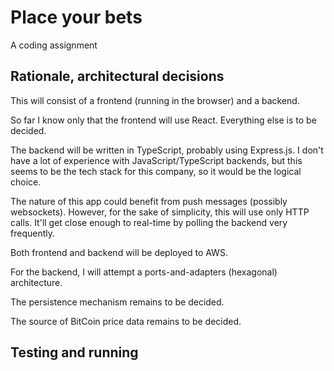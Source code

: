 # Place your bets

A coding assignment

## Rationale, architectural decisions

This will consist of a frontend (running in the browser) and a backend.

So far I know only that the frontend will use React. Everything else is to be decided.

The backend will be written in TypeScript, probably using Express.js.
I don't have a lot of experience with JavaScript/TypeScript backends, but this
seems to be the tech stack for this company, so it would be the logical choice.

The nature of this app could benefit from push messages (possibly websockets).
However, for the sake of simplicity, this will use only HTTP calls. It'll get
close enough to real-time by polling the backend very frequently.

Both frontend and backend will be deployed to AWS.

For the backend, I will attempt a ports-and-adapters (hexagonal) architecture.

The persistence mechanism remains to be decided.

The source of BitCoin price data remains to be decided.

## Testing and running
